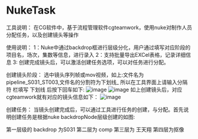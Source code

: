 # NukeTask
工具说明：
    在CG软件中，基于流程管理软件cgteamwork，使用nuke对制作人员分配任务，以及创建镜头等操作
    
使用说明：
    1：Nuke中通过backdrop框进行层级分化，用户通过填写对应阶段的项目名，场次，集数等信息，进行录入
    2：支持批量导出EXCel表格，记录详细信息
    3: 创建完成镜头后，可以激活创建任务选项，可以对任务进行分配。

创建镜头阶段：
选中镜头序列帧或mov视频，如上:文件名为 pipeline_S031_ST003,文件名的分割符为下划线_ 所以在工具界面上请输入分隔符 栏填写 下划线 后按下回车如下:
![image](https://github.com/WangTianX/NukeTask/blob/master/image/%E5%BE%AE%E4%BF%A1%E6%88%AA%E5%9B%BE_20190527212017.png)
![image](https://github.com/WangTianX/NukeTask/blob/master/image/%E5%BE%AE%E4%BF%A1%E6%88%AA%E5%9B%BE_20190527212042.png)
如上创建镜头后，对应cgteamwork就有对应的镜头信息如下：
![image](https://github.com/WangTianX/NukeTask/blob/master/image/_20190527212124.png)

创建任务：
当镜头创建完成后，可以通过工具进行任务的创建，与分配。首先说明创建任务是根据nuke backdropNode层级创建的如图:

第一层级的 backdrop 为S031 第二层为 comp 第三层为 王天翔 第四层为抠像
